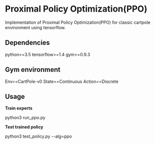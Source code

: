 # Proximal Policy Optimization(PPO)  
Implementation of Proximal Policy Optimization(PPO) for classic cartpole environment using tensorflow. 

## Dependencies
python>=3.5
tensorflow>=1.4 
gym>=0.9.3 

## Gym environment

Env==CartPole-v0
State==Continuous
Action==Discrete

## Usage

**Train experts**
 
python3 run_ppo.py 


**Test trained policy** 

python3 test_policy.py --alg=ppo 

  
  


